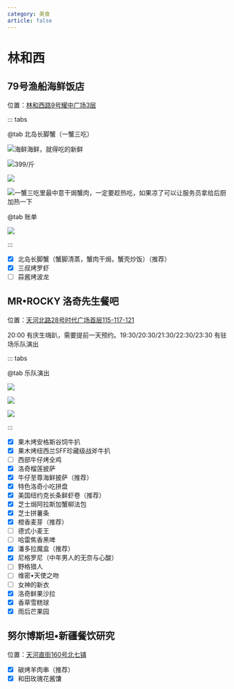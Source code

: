 ```yaml
---
category: 美食
article: false
---
```


# 林和西

## 79号渔船海鲜饭店

<span class="icon iconfont icon-locate"></span> 位置：<a href="https://ditu.amap.com/place/B0FFJ92IYH" target="_blank">林和西路9号耀中广场3层</a>

::: tabs

@tab 北岛长脚蟹（一蟹三吃）

![海鲜海鲜，就得吃的新鲜](https://img.sherry4869.com/blog/life/food/guangzhou/th/lhx/79fish/img.jpg)

![399/斤](https://img.sherry4869.com/blog/life/food/guangzhou/th/lhx/79fish/img_2.jpg)

![](https://img.sherry4869.com/blog/life/food/guangzhou/th/lhx/79fish/img_3.jpg)

![一蟹三吃里最中意干焗蟹肉，一定要趁热吃，如果凉了可以让服务员拿给后厨加热一下](https://img.sherry4869.com/blog/life/food/guangzhou/th/lhx/79fish/img_4.jpg)

@tab 账单

![](https://img.sherry4869.com/blog/life/food/guangzhou/th/lhx/79fish/img_5.jpg)

:::

- [x] 北岛长脚蟹（蟹脚清蒸，蟹肉干焗，蟹壳炒饭）（推荐）
- [x] 三叔烤罗虾
- [ ] 蒜酱烤波龙

## MR•ROCKY 洛奇先生餐吧

<span class="icon iconfont icon-locate"></span> 位置：<a href="https://ditu.amap.com/place/B0FFFW7PUF" target="_blank">天河北路28号时代广场首层115-117-121</a>

20:00 有庆生嗨趴，需要提前一天预约。19:30/20:30/21:30/22:30/23:30 有驻场乐队演出

::: tabs

@tab 乐队演出

![](https://img.sherry4869.com/blog/life/food/guangzhou/th/lhx/rocky/img.jpg)

![](https://img.sherry4869.com/blog/life/food/guangzhou/th/lhx/rocky/img_2.jpg)

![](https://img.sherry4869.com/blog/life/food/guangzhou/th/lhx/rocky/img_3.jpg)

:::

- [x] 果木烤安格斯谷饲牛扒
- [x] 果木烤纽西兰SFF珍藏级战斧牛扒
- [ ] 西部牛仔烤全鸡
- [x] 洛奇榴莲披萨
- [x] 牛仔至尊海鲜披萨（推荐）
- [x] 特色洛奇小吃拼盘
- [x] 美国纽约克长条鲜虾卷（推荐）
- [x] 芝士焗阿拉斯加蟹柳法包
- [x] 芝士拼薯条
- [x] 橙香麦芽（推荐）
- [ ] 德式小麦王
- [ ] 哈雷焦香黑啤
- [x] 潘多拉魔盒（推荐）
- [x] 尼格罗尼（中年男人的无奈与心酸）
- [ ] 野格猎人
- [ ] 维密•天使之吻
- [ ] 女神的新衣
- [x] 洛奇鲜果沙拉
- [x] 香草雪糕球
- [x] 雨后芒果园

## 努尔博斯坦•新疆餐饮研究

<span class="icon iconfont icon-locate"></span> 位置：<a href="https://ditu.amap.com/place/B0FFFZD6Z2" target="_blank">天河直街160号北七铺</a>

- [x] 碳烤羊肉串（推荐）
- [x] 和田玫瑰花酱馕